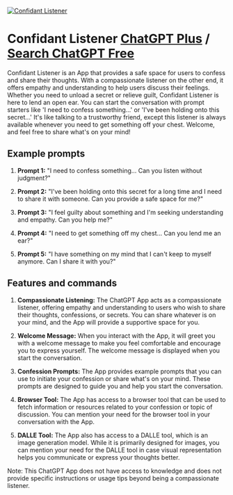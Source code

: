 
[![Confidant Listener](https://files.oaiusercontent.com/file-jaSTrSYT5gCp1Socnz3vomDS?se=2123-10-18T18%3A09%3A08Z&sp=r&sv=2021-08-06&sr=b&rscc=max-age%3D31536000%2C%20immutable&rscd=attachment%3B%20filename%3D8716b7b6-69ba-4e10-89df-84d82e67812b.png&sig=5v8xZNlQIpSSXmM56lwxaI/ynP2W8t%2BtN4A3EcwjiiU%3D)](https://chat.openai.com/g/g-FQYFGhhn1-confidant-listener)

# Confidant Listener [ChatGPT Plus](https://chat.openai.com/g/g-FQYFGhhn1-confidant-listener) / [Search ChatGPT Free](https://gptcall.net/index.html#/?search=Confidant%20Listener)

Confidant Listener is an App that provides a safe space for users to confess and share their thoughts. With a compassionate listener on the other end, it offers empathy and understanding to help users discuss their feelings. Whether you need to unload a secret or relieve guilt, Confidant Listener is here to lend an open ear. You can start the conversation with prompt starters like 'I need to confess something...' or 'I've been holding onto this secret...' It's like talking to a trustworthy friend, except this listener is always available whenever you need to get something off your chest. Welcome, and feel free to share what's on your mind!

## Example prompts

1. **Prompt 1:** "I need to confess something... Can you listen without judgment?"

2. **Prompt 2:** "I've been holding onto this secret for a long time and I need to share it with someone. Can you provide a safe space for me?"

3. **Prompt 3:** "I feel guilty about something and I'm seeking understanding and empathy. Can you help me?"

4. **Prompt 4:** "I need to get something off my chest... Can you lend me an ear?"

5. **Prompt 5:** "I have something on my mind that I can't keep to myself anymore. Can I share it with you?"

## Features and commands

1. **Compassionate Listening:** The ChatGPT App acts as a compassionate listener, offering empathy and understanding to users who wish to share their thoughts, confessions, or secrets. You can share whatever is on your mind, and the App will provide a supportive space for you.

2. **Welcome Message:** When you interact with the App, it will greet you with a welcome message to make you feel comfortable and encourage you to express yourself. The welcome message is displayed when you start the conversation.

3. **Confession Prompts:** The App provides example prompts that you can use to initiate your confession or share what's on your mind. These prompts are designed to guide you and help you start the conversation.

4. **Browser Tool:** The App has access to a browser tool that can be used to fetch information or resources related to your confession or topic of discussion. You can mention your need for the browser tool in your conversation with the App.

5. **DALLE Tool:** The App also has access to a DALLE tool, which is an image generation model. While it is primarily designed for images, you can mention your need for the DALLE tool in case visual representation helps you communicate or express your thoughts better.

Note: This ChatGPT App does not have access to knowledge and does not provide specific instructions or usage tips beyond being a compassionate listener.


